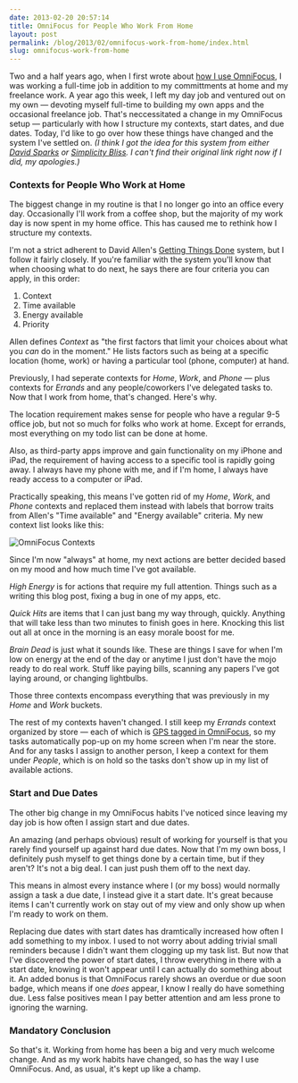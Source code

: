 ```yaml
---
date: 2013-02-20 20:57:14
title: OmniFocus for People Who Work From Home
layout: post
permalink: /blog/2013/02/omnifocus-work-from-home/index.html
slug: omnifocus-work-from-home
---
```

Two and a half years ago, when I first wrote about [how I use OmniFocus](http://clickontyler.com/blog/2010/10/how-i-use-omnifocus-to-organize-my-life/), I was working a full-time job in addition to my committments at home and my freelance work. A year ago this week, I left my day job and ventured out on my own &mdash; devoting myself full-time to building my own apps and the occasional freelance job. That's neccessitated a change in my OmniFocus setup &mdash; particularly with how I structure my contexts, start dates, and due dates. Today, I'd like to go over how these things have changed and the system I've settled on. *(I think I got the idea for this system from either [David Sparks](http://macsparky.com/) or [Simplicity Bliss](http://simplicitybliss.com/). I can't find their original link right now if I did, my apologies.)*

### Contexts for People Who Work at Home

The biggest change in my routine is that I no longer go into an office every day. Occasionally I'll work from a coffee shop, but the majority of my work day is now spent in my home office. This has caused me to rethink how I structure my contexts.

I'm not a strict adherent to David Allen's [Getting Things Done](http://en.wikipedia.org/wiki/Getting_Things_Done) system, but I follow it fairly closely. If you're familiar with the system you'll know that when choosing what to do next, he says there are four criteria you can apply, in this order:

1. Context
2. Time available
3. Energy available
4. Priority

Allen defines *Context* as "the first factors that limit your choices about what you *can* do in the moment." He lists factors such as being at a specific location (home, work) or having a particular tool (phone, computer) at hand.

Previously, I had seperate contexts for *Home*, *Work*, and *Phone* &mdash; plus contexts for *Errands* and any people/coworkers I've delegated tasks to. Now that I work from home, that's changed. Here's why.

The location requirement makes sense for people who have a regular 9-5 office job, but not so much for folks who work at home. Except for errands, most everything on my todo list can be done at home.

Also, as third-party apps improve and gain functionality on my iPhone and iPad, the requirement of having access to a specific tool is rapidly going away. I always have my phone with me, and if I'm home, I always have ready access to a computer or iPad.

Practically speaking, this means I've gotten rid of my *Home*, *Work*, and *Phone* contexts and replaced them instead with labels that borrow traits from Allen's "Time available" and "Energy available" criteria. My new context list looks like this:

![OmniFocus Contexts](http://cdn.clickontyler.com/blog/contexts.jpg)

Since I'm now "always" at home, my next actions are better decided based on my mood and how much time I've got available.

*High Energy* is for actions that require my full attention. Things such as a writing this blog post, fixing a bug in one of my apps, etc.

*Quick Hits* are items that I can just bang my way through, quickly. Anything that will take less than two minutes to finish goes in here. Knocking this list out all at once in the morning is an easy morale boost for me.

*Brain Dead* is just what it sounds like. These are things I save for when I'm low on energy at the end of the day or anytime I just don't have the mojo ready to do real work. Stuff like paying bills, scanning any papers I've got laying around, or changing lightbulbs.

Those three contexts encompass everything that was previously in my *Home* and *Work* buckets.

The rest of my contexts haven't changed. I still keep my *Errands* context organized by store &mdash; each of which is [GPS tagged in OmniFocus](http://www.omnigroup.com/blog/entry/OmniFocus_for_iPhone_the_Coolest_Feature_Youre_Probably_Not_Using), so my tasks automatically pop-up on my home screen when I'm near the store. And for any tasks I assign to another person, I keep a context for them under *People*, which is on hold so the tasks don't show up in my list of available actions.

### Start and Due Dates

The other big change in my OmniFocus habits I've noticed since leaving my day job is how often I assign start and due dates.

An amazing (and perhaps obvious) result of working for yourself is that you rarely find yourself up against hard due dates. Now that I'm my own boss, I definitely push myself to get things done by a certain time, but if they aren't? It's not a big deal. I can just push them off to the next day.

This means in almost every instance where I (or my boss) would normally assign a task a due date, I instead give it a start date. It's great because items I can't currently work on stay out of my view and only show up when I'm ready to work on them.

Replacing due dates with start dates has dramtically increased how often I add something to my inbox. I used to not worry about adding trivial small reminders because I didn't want them clogging up my task list. But now that I've discovered the power of start dates, I throw everything in there with a start date, knowing it won't appear until I can actually do something about it. An added bonus is that OmniFocus rarely shows an overdue or due soon badge, which means if one *does* appear, I know I really do have something due. Less false positives mean I pay better attention and am less prone to ignoring the warning.

### Mandatory Conclusion

So that's it. Working from home has been a big and very much welcome change. And as my work habits have changed, so has the way I use OmniFocus. And, as usual, it's kept up like a champ.